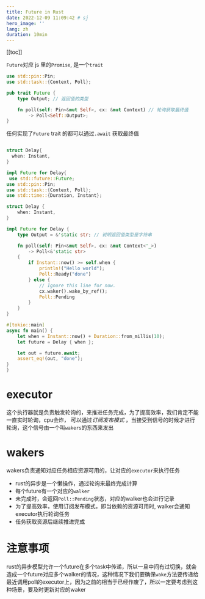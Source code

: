 ```yaml
---
title: Future in Rust
date: 2022-12-09 11:09:42 # sj
hero_image: ''
lang: zh
duration: 10min
---
```


[[toc]]

`Future`对应 js 里的`Promise`, 是一个`trait`

```rs
use std::pin::Pin;
use std::task::{Context, Poll};

pub trait Future {
    type Output; // 返回值的类型

    fn poll(self: Pin<&mut Self>, cx: &mut Context) // 轮询获取最终值
        -> Poll<Self::Output>;
}
```

任何实现了`Future` trait 的都可以通过`.await` 获取最终值

```rs

struct Delay{
  when: Instant,
}

impl Future for Delay{
 use std::future::Future;
use std::pin::Pin;
use std::task::{Context, Poll};
use std::time::{Duration, Instant};

struct Delay {
    when: Instant,
}

impl Future for Delay {
    type Output = &'static str; // 说明返回值类型是字符串

    fn poll(self: Pin<&mut Self>, cx: &mut Context<'_>)
        -> Poll<&'static str>
    {
        if Instant::now() >= self.when {
            println!("Hello world");
            Poll::Ready("done")
        } else {
            // Ignore this line for now.
            cx.waker().wake_by_ref();
            Poll::Pending
        }
    }
}

#[tokio::main]
async fn main() {
    let when = Instant::now() + Duration::from_millis(10);
    let future = Delay { when };

    let out = future.await;
    assert_eq!(out, "done");
}
}
```

# executor
这个执行器就是负责触发轮询的，来推进任务完成，为了提高效率，我们肯定不能一直实时轮询，cpu会炸，
可以通过*订阅发布模式* ，当接受到信号的时候才进行轮询，这个信号由一个叫`wakers`的东西来发出

# wakers
wakers负责通知对应任务相应资源可用的，让对应的`executor`来执行任务

- rust的异步是一个懒操作，通过轮询来最终完成计算
- 每个future有一个对应的`walker`
- 未完成时，会返回`Poll::Pending`状态，对应的walker也会进行记录
- 为了提高效率，使用订阅发布模式，即当依赖的资源可用时, walker会通知executor执行轮询任务
- 任务获取资源后继续推进完成

# 注意事项
rust的异步模型允许一个future在多个task中传递，所以一旦中间有过切换，就会造成一个future对应多个walker的情况，这种情况下我们要确保`wake`方法要传递给最近调用poll的executor上，因为之前的相当于已经作废了，所以一定要考虑到这种场景，要及时更新对应的waker


